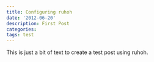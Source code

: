 ```yaml
---
title: Configuring ruhoh
date: '2012-06-20'
description: First Post
categories:
tags: test
---
```

This is just a bit of text to create a test post using ruhoh.